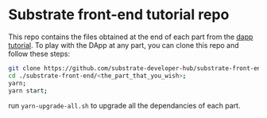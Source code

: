 # Substrate front-end tutorial repo

This repo contains the files obtained at the end of each part from the [dapp tutorial](https://substrate.dev/docs/en/tutorials/substrate-front-end/).
To play with the DApp at any part, you can clone this repo and follow these steps:

```bash
git clone https://github.com/substrate-developer-hub/substrate-front-end.git
cd ./substrate-front-end/<the_part_that_you_wish>;
yarn;
yarn start;
```

run `yarn-upgrade-all.sh` to upgrade all the dependancies of each part.
